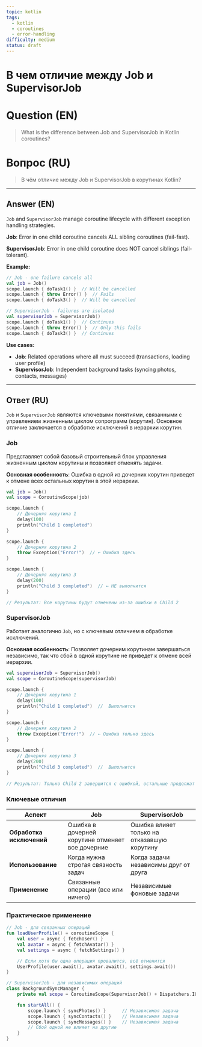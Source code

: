 ```yaml
---
topic: kotlin
tags:
  - kotlin
  - coroutines
  - error-handling
difficulty: medium
status: draft
---
```


# В чем отличие между Job и SupervisorJob

# Question (EN)
> What is the difference between Job and SupervisorJob in Kotlin coroutines?

# Вопрос (RU)
> В чём отличие между Job и SupervisorJob в корутинах Kotlin?

---

## Answer (EN)

`Job` and `SupervisorJob` manage coroutine lifecycle with different exception handling strategies.

**Job**: Error in one child coroutine cancels ALL sibling coroutines (fail-fast).

**SupervisorJob**: Error in one child coroutine does NOT cancel siblings (fail-tolerant).

**Example:**
```kotlin
// Job - one failure cancels all
val job = Job()
scope.launch { doTask1() }  // Will be cancelled
scope.launch { throw Error() }  // Fails
scope.launch { doTask3() }  // Will be cancelled

// SupervisorJob - failures are isolated
val supervisorJob = SupervisorJob()
scope.launch { doTask1() }  // Continues
scope.launch { throw Error() }  // Only this fails
scope.launch { doTask3() }  // Continues
```

**Use cases:**
- **Job**: Related operations where all must succeed (transactions, loading user profile)
- **SupervisorJob**: Independent background tasks (syncing photos, contacts, messages)

---

## Ответ (RU)

`Job` и `SupervisorJob` являются ключевыми понятиями, связанными с управлением жизненным циклом сопрограмм (корутин). Основное отличие заключается в обработке исключений в иерархии корутин.

### Job

Представляет собой базовый строительный блок управления жизненным циклом корутины и позволяет отменять задачи.

**Основная особенность**: Ошибка в одной из дочерних корутин приведет к отмене всех остальных корутин в этой иерархии.

```kotlin
val job = Job()
val scope = CoroutineScope(job)

scope.launch {
    // Дочерняя корутина 1
    delay(100)
    println("Child 1 completed")
}

scope.launch {
    // Дочерняя корутина 2
    throw Exception("Error!")  // ← Ошибка здесь
}

scope.launch {
    // Дочерняя корутина 3
    delay(200)
    println("Child 3 completed")  // ← НЕ выполнится
}

// Результат: Все корутины будут отменены из-за ошибки в Child 2
```

### SupervisorJob

Работает аналогично `Job`, но с ключевым отличием в обработке исключений.

**Основная особенность**: Позволяет дочерним корутинам завершаться независимо, так что сбой в одной корутине не приведет к отмене всей иерархии.

```kotlin
val supervisorJob = SupervisorJob()
val scope = CoroutineScope(supervisorJob)

scope.launch {
    // Дочерняя корутина 1
    delay(100)
    println("Child 1 completed")  //  Выполнится
}

scope.launch {
    // Дочерняя корутина 2
    throw Exception("Error!")  // ← Ошибка только здесь
}

scope.launch {
    // Дочерняя корутина 3
    delay(200)
    println("Child 3 completed")  //  Выполнится
}

// Результат: Только Child 2 завершится с ошибкой, остальные продолжат работу
```

### Ключевые отличия

| Аспект | Job | SupervisorJob |
|--------|-----|---------------|
| **Обработка исключений** | Ошибка в дочерней корутине отменяет все дочерние | Ошибка влияет только на отказавшую корутину |
| **Использование** | Когда нужна строгая связность задач | Когда задачи независимы друг от друга |
| **Применение** | Связанные операции (все или ничего) | Независимые фоновые задачи |

### Практическое применение

```kotlin
// Job - для связанных операций
fun loadUserProfile() = coroutineScope {
    val user = async { fetchUser() }
    val avatar = async { fetchAvatar() }
    val settings = async { fetchSettings() }

    // Если хотя бы одна операция провалится, всё отменится
    UserProfile(user.await(), avatar.await(), settings.await())
}

// SupervisorJob - для независимых операций
class BackgroundSyncManager {
    private val scope = CoroutineScope(SupervisorJob() + Dispatchers.IO)

    fun startAll() {
        scope.launch { syncPhotos() }      // Независимая задача
        scope.launch { syncContacts() }    // Независимая задача
        scope.launch { syncMessages() }    // Независимая задача
        // Сбой одной не влияет на другие
    }
}
```
